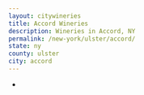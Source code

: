 ```yaml
---
layout: citywineries
title: Accord Wineries
description: Wineries in Accord, NY
permalink: /new-york/ulster/accord/
state: ny
county: ulster
city: accord
---
```

-
